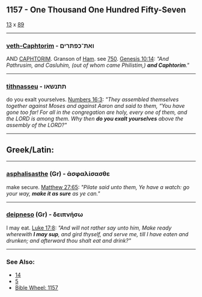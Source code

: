 ## 1157 - One Thousand One Hundred Fifty-Seven
[13](13) x [89](89)

---

### [veth-Caphtorim](/keys/VATh-KPThRIM) - ואת־כפתרים
AND [CAPHTORIM](/keys/KPThRIM). Granson of [Ham](/keys/ChM). see [750](750). [Genesis 10:14](https://biblehub.com/genesis/10-14.htm): *"And Pathrusim, and Casluhim, (out of whom came Philistim,) **and Caphtorim**."*

---

### [tithnasseu](/keys/ThThNShAV) - תתנשאו
do you exalt yourselves. [Numbers 16:3](https://biblehub.com/numbers/16-3.htm): *"They assembled themselves together against Moses and against Aaron and said to them, “You have gone too far! For all in the congregation are holy, every one of them, and the LORD is among them. Why then **do you exalt yourselves** above the assembly of the LORD?"*

---

## Greek/Latin:

---

### [asphalisasthe](/greek?word=asphalisasthe) (Gr) - ἀσφαλίσασθε
make secure. [Matthew 27:65](https://biblehub.com/matthew/27-65.htm): *"Pilate said unto them, Ye have a watch: go your way, **make it as sure** as ye can."*

---

### [deipneso](/greek?word=deipnhsO) (Gr) - δειπνήσω
I may eat. [Luke 17:8](https://biblehub.com/luke/17-8.htm): *"And will not rather say unto him, Make ready wherewith **I may sup**, and gird thyself, and serve me, till I have eaten and drunken; and afterward thou shalt eat and drink?"*

---

### See Also:

- [14](14)
- [5](5)
- [Bible Wheel: 1157](https://www.biblewheel.com//GR/GR_Database.php?SearchBy_Gematria=1157)
